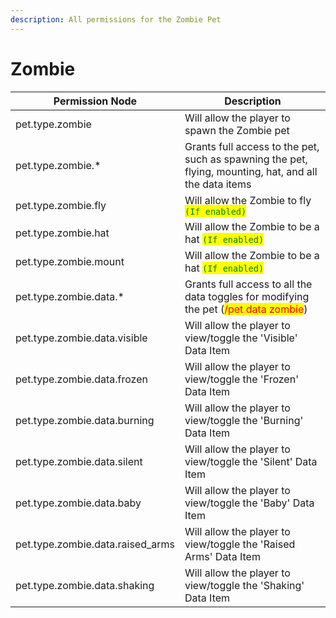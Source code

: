 ```yaml
---
description: All permissions for the Zombie Pet
---
```



# Zombie
| Permission Node | Description |
| - | - |
| pet.type.zombie | Will allow the player to spawn the Zombie pet |
| pet.type.zombie.* | Grants full access to the pet, such as spawning the pet, flying, mounting, hat, and all the data items |
| pet.type.zombie.fly | Will allow the Zombie to fly <mark style="color:green;">`(If enabled)`</mark> |
| pet.type.zombie.hat | Will allow the Zombie to be a hat <mark style="color:green;">`(If enabled)`</mark> |
| pet.type.zombie.mount | Will allow the Zombie to be a hat <mark style="color:green;">`(If enabled)`</mark> |
| pet.type.zombie.data.* | Grants full access to all the data toggles for modifying the pet (<mark style="color:red;">/pet data zombie</mark>) |
| pet.type.zombie.data.visible | Will allow the player to view/toggle the 'Visible' Data Item |
| pet.type.zombie.data.frozen | Will allow the player to view/toggle the 'Frozen' Data Item |
| pet.type.zombie.data.burning | Will allow the player to view/toggle the 'Burning' Data Item |
| pet.type.zombie.data.silent | Will allow the player to view/toggle the 'Silent' Data Item |
| pet.type.zombie.data.baby | Will allow the player to view/toggle the 'Baby' Data Item |
| pet.type.zombie.data.raised_arms | Will allow the player to view/toggle the 'Raised Arms' Data Item |
| pet.type.zombie.data.shaking | Will allow the player to view/toggle the 'Shaking' Data Item |

